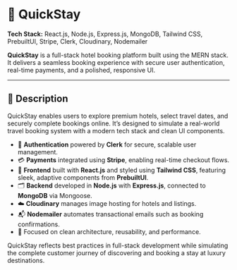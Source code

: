 # 🏨 QuickStay

**Tech Stack:** React.js, Node.js, Express.js, MongoDB, Tailwind CSS, PrebuiltUI, Stripe, Clerk, Cloudinary, Nodemailer

**QuickStay** is a full-stack hotel booking platform built using the MERN stack. It delivers a seamless booking experience with secure user authentication, real-time payments, and a polished, responsive UI.

---

## 🧾 Description

QuickStay enables users to explore premium hotels, select travel dates, and securely complete bookings online. It’s designed to simulate a real-world travel booking system with a modern tech stack and clean UI components.

- 🔐 **Authentication** powered by **Clerk** for secure, scalable user management.
- 💳 **Payments** integrated using **Stripe**, enabling real-time checkout flows.
- 💅 **Frontend** built with **React.js** and styled using **Tailwind CSS**, featuring sleek, adaptive components from **PrebuiltUI**.
- 🗂️ **Backend** developed in **Node.js** with **Express.js**, connected to **MongoDB** via Mongoose.
- ☁️ **Cloudinary** manages image hosting for hotels and listings.
- 📬 **Nodemailer** automates transactional emails such as booking confirmations.
- 🧠 Focused on clean architecture, reusability, and performance.

QuickStay reflects best practices in full-stack development while simulating the complete customer journey of discovering and booking a stay at luxury destinations.
